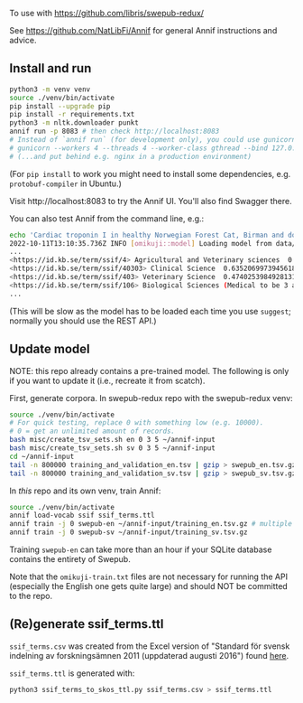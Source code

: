 To use with https://github.com/libris/swepub-redux/

See https://github.com/NatLibFi/Annif for general Annif instructions and advice.

## Install and run

```bash
python3 -m venv venv
source ./venv/bin/activate
pip install --upgrade pip
pip install -r requirements.txt
python3 -m nltk.downloader punkt
annif run -p 8083 # then check http://localhost:8083
# Instead of `annif run` (for development only), you could use gunicorn, e.g.:
# gunicorn --workers 4 --threads 4 --worker-class gthread --bind 127.0.0.1:8083 "annif:create_app()"
# (...and put behind e.g. nginx in a production environment)
```

(For `pip install` to work you might need to install some dependencies, e.g. `protobuf-compiler` in Ubuntu.)

Visit http://localhost:8083 to try the Annif UI. You'll also find Swagger there.

You can also test Annif from the command line, e.g.:

```bash
echo 'Cardiac troponin I in healthy Norwegian Forest Cat, Birman and domestic shorthair cats, and in cats with hypertrophic cardiomyopathy' | annif suggest swepub-en
2022-10-11T13:10:35.736Z INFO [omikuji::model] Loading model from data/projects/swepub-en/omikuji-model...
...
<https://id.kb.se/term/ssif/4> Agricultural and Veterinary sciences  0.8900570869445801
<https://id.kb.se/term/ssif/40303> Clinical Science  0.6352069973945618
<https://id.kb.se/term/ssif/403> Veterinary Science  0.4740253984928131
<https://id.kb.se/term/ssif/106> Biological Sciences (Medical to be 3 and Agricultural to be 4) 0.17030012607574463
...
```

(This will be slow as the model has to be loaded each time you use `suggest`; normally you should use the REST API.)

## Update model

NOTE: this repo already contains a pre-trained model. The following is only if you want to update it (i.e., recreate
it from scatch).

First, generate corpora. In swepub-redux repo with the swepub-redux venv:

```bash
source ./venv/bin/activate
# For quick testing, replace 0 with something low (e.g. 10000).
# 0 = get an unlimited amount of records.
bash misc/create_tsv_sets.sh en 0 3 5 ~/annif-input
bash misc/create_tsv_sets.sh sv 0 3 5 ~/annif-input
cd ~/annif-input
tail -n 800000 training_and_validation_en.tsv | gzip > swepub_en.tsv.gz
tail -n 800000 training_and_validation_sv.tsv | gzip > swepub_sv.tsv.gz
```

In _this_ repo and its own venv, train Annif:

```bash
source ./venv/bin/activate
annif load-vocab ssif ssif_terms.ttl
annif train -j 0 swepub-en ~/annif-input/training_en.tsv.gz # multiple (and non-gz) files also OK
annif train -j 0 swepub-sv ~/annif-input/training_sv.tsv.gz
```

Training `swepub-en` can take more than an hour if your SQLite database contains
the entirety of Swepub.

Note that the `omikuji-train.txt` files are not necessary for running the API
(especially the English one gets quite large) and should NOT be committed to the repo.

## (Re)generate ssif_terms.ttl
`ssif_terms.csv` was created from the Excel version of "Standard för svensk indelning av forskningsämnen 2011 (uppdaterad augusti 2016")
found [here](https://web.archive.org/web/20230201060649/https://www.uka.se/statistik--analys/information-om-statistiken/amneslistor-och-huvudomraden/2017-02-14-forskningsamnen.html).

`ssif_terms.ttl` is generated with:

```bash
python3 ssif_terms_to_skos_ttl.py ssif_terms.csv > ssif_terms.ttl
````
